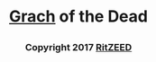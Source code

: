 # <p align="center">[Grach](https://telegram.me/GrigoryGrachBot) of the Dead</p>
### <p align="center">Copyright 2017 [RitZEED](https://vk.com/ritzeed)</p>
